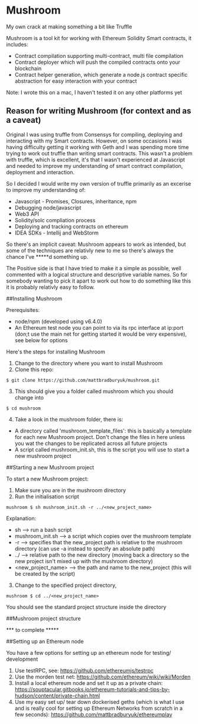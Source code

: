 # Mushroom
My own crack at making something a bit like Truffle

Mushroom is a tool kit for working with Ethereum Solidity Smart contracts, it includes:

* Contract compilation supporting multi-contract, multi file compilation
* Contract deployer which will push the compiled contracts onto your blockchain
* Contract helper generation, which generate a node.js contract specific abstraction for easy interaction with your contract
 
 Note: I wrote this on a mac, I haven't tested it on any other platforms yet
 
## Reason for writing Mushroom (for context and as a caveat)

Original I was using truffle from Consensys for compiling, deploying and interacting with my Smart contracts. However, on some occasions I was having difficulty getting it working with Geth and I was spending more time trying to work out truffle than writing smart contracts. This wasn't a problem with truffle, which is excellent, it's that I wasn't experienced at Javascript and needed to improve my understanding of smart contract compilation, deployment and interaction.
  
 So I decided I would write my own version of truffle primarily as an excerise to improve my understanding of:
 * Javascript - Promises, Closures, inheritance, npm
 * Debugging node/javascript
 * Web3 API
 * Solidity/solc compliation process
 * Deploying and tracking contracts on ethereum
 * IDEA SDKs - Intellij and WebStorm
 
So there's an implicit caveat: Mushroom appears to work as intended, but some of the techniques are relativly new to me so there's always the chance I've *****d something up.

The Positive side is that I have tried to make it a simple as possible, well commented with a logical structure and descriptive variable names. So for somebody wanting to pick it apart to work out how to do something like this it is probably relativly easy to follow. 
 
 
##Installing Mushroom
 
Prerequisites: 
* node/npm (developed using v6.4.0)
* An Ethereum test node you can point to via its rpc interface at ip:port (don;t use the main net for getting started it would be very expensive), see below for options
 
 
Here's the steps for installing Mushroom
 
 1) Change to the directory where you want to install Mushroom 
 2) Clone this repo:
 ```
 $ git clone https://github.com/mattbradburyuk/mushroom.git
 
 ```
 3) This should give you a folder called mushroom which you should change into
 ```
 $ cd mushroom
 ```
 4) Take a look in the mushroom folder, there is: 
 * A directory called 'mushroom_template_files': this is basically a template for each new Mushroom project. Don't change the files in here unless you wat the changes to be replicated across all future projects 
 * A script called mushroom_init.sh, this is the script you will use to start a new mushroom project
 
##Starting a new Mushroom project 
 
To start a new Mushroom project: 
 
1) Make sure you are in the mushroom directory
2) Run the initialisation script
```
mushroom $ sh mushroom_init.sh -r ../<new_project_name>
```
Explanation:
* sh --> run a bash script
* mushroom_init.sh --> a script which copies over the mushroom template
* -r --> specifies that the new_project path is relative to the mushroom directory
                    (can use -a instead to specify an absolute path)
* ../ --> relative path to the new directory (moving back a directory so the new project isn't mixed up with the mushroom directory)
* <new_project_name> --> the path and name to the new_project (this will be created by the script) 
 
3) Change to the specified project directory,
 ```
 mushroom $ cd ../<new_project_name>
 ```
  
You should see the standard project structure inside the directory
 
 
##Mushroom project structure
 
 
 
 *** to complete *****
 
 
 
 
 
 
 
 
 
 
 
 
 
 
 
 
##Setting up an Ethereum node
 
You have a few options for setting up an ethereum node for testing/ development
 
1) Use testRPC, see: https://github.com/ethereumjs/testrpc
2) Use the morden test net: https://github.com/ethereum/wiki/wiki/Morden
3) Install a local ethereum node and set it up as a private chain: https://souptacular.gitbooks.io/ethereum-tutorials-and-tips-by-hudson/content/private-chain.html
4) Use my easy set up/ tear down dockerised geths (which is what I use and is really cool for setting up Ethereum Networks from scratch in a few seconds): https://github.com/mattbradburyuk/ethereumplay